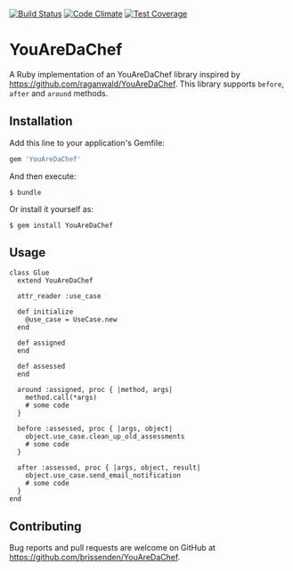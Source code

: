 [![Build Status](https://travis-ci.org/brissenden/YouAreDaChef.svg?branch=master)](https://travis-ci.org/brissenden/YouAreDaChef)
[![Code Climate](https://codeclimate.com/github/brissenden/YouAreDaChef/badges/gpa.svg)](https://codeclimate.com/github/brissenden/YouAreDaChef)
[![Test Coverage](https://codeclimate.com/github/brissenden/YouAreDaChef/badges/coverage.svg)](https://codeclimate.com/github/brissenden/YouAreDaChef/coverage)

# YouAreDaChef

A Ruby implementation of an YouAreDaChef library inspired by https://github.com/raganwald/YouAreDaChef.
This library supports `before`, `after` and `around` methods.

## Installation

Add this line to your application's Gemfile:

```ruby
gem 'YouAreDaChef'
```

And then execute:

    $ bundle

Or install it yourself as:

    $ gem install YouAreDaChef

## Usage

```
class Glue
  extend YouAreDaChef

  attr_reader :use_case

  def initialize
    @use_case = UseCase.new
  end

  def assigned
  end

  def assessed
  end

  around :assigned, proc { |method, args|
    method.call(*args)
    # some code
  }

  before :assessed, proc { |args, object|
    object.use_case.clean_up_old_assessments
    # some code
  }

  after :assessed, proc { |args, object, result|
    object.use_case.send_email_notification
    # some code
  }
end
```

## Contributing

Bug reports and pull requests are welcome on GitHub at https://github.com/brissenden/YouAreDaChef.
